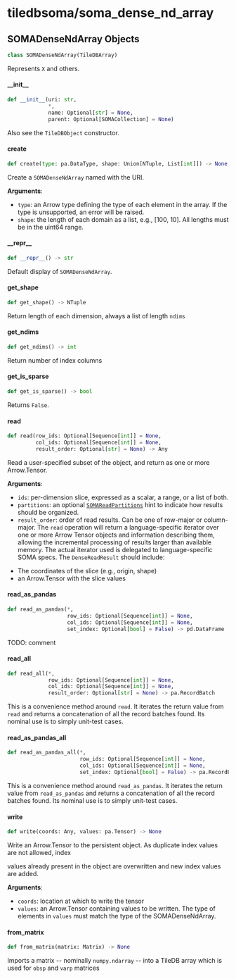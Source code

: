 <a id="tiledbsoma/soma_dense_nd_array"></a>

# tiledbsoma/soma\_dense\_nd\_array

<a id="tiledbsoma/soma_dense_nd_array.SOMADenseNdArray"></a>

## SOMADenseNdArray Objects

```python
class SOMADenseNdArray(TileDBArray)
```

Represents ``X`` and others.

<a id="tiledbsoma/soma_dense_nd_array.SOMADenseNdArray.__init__"></a>

#### \_\_init\_\_

```python
def __init__(uri: str,
             *,
             name: Optional[str] = None,
             parent: Optional[SOMACollection] = None)
```

Also see the `TileDBObject` constructor.

<a id="tiledbsoma/soma_dense_nd_array.SOMADenseNdArray.create"></a>

#### create

```python
def create(type: pa.DataType, shape: Union[NTuple, List[int]]) -> None
```

Create a `SOMADenseNdArray` named with the URI.

**Arguments**:

- `type`: an Arrow type defining the type of each element in the array. If the type is
unsupported, an error will be raised.
- `shape`: the length of each domain as a list, e.g., [100, 10]. All lengths must be in
the uint64 range.

<a id="tiledbsoma/soma_dense_nd_array.SOMADenseNdArray.__repr__"></a>

#### \_\_repr\_\_

```python
def __repr__() -> str
```

Default display of `SOMADenseNdArray`.

<a id="tiledbsoma/soma_dense_nd_array.SOMADenseNdArray.get_shape"></a>

#### get\_shape

```python
def get_shape() -> NTuple
```

Return length of each dimension, always a list of length ``ndims``

<a id="tiledbsoma/soma_dense_nd_array.SOMADenseNdArray.get_ndims"></a>

#### get\_ndims

```python
def get_ndims() -> int
```

Return number of index columns

<a id="tiledbsoma/soma_dense_nd_array.SOMADenseNdArray.get_is_sparse"></a>

#### get\_is\_sparse

```python
def get_is_sparse() -> bool
```

Returns ``False``.

<a id="tiledbsoma/soma_dense_nd_array.SOMADenseNdArray.read"></a>

#### read

```python
def read(row_ids: Optional[Sequence[int]] = None,
         col_ids: Optional[Sequence[int]] = None,
         result_order: Optional[str] = None) -> Any
```

Read a user-specified subset of the object, and return as one or more Arrow.Tensor.

**Arguments**:

- `ids`: per-dimension slice, expressed as a scalar, a range, or a list of both.
- `partitions`: an optional [`SOMAReadPartitions`](`SOMAReadPartitions`) hint to indicate
how results should be organized.
- `result_order`: order of read results. Can be one of row-major or column-major.
The `read` operation will return a language-specific iterator over one or more Arrow Tensor
objects and information describing them, allowing the incremental processing of results larger
than available memory. The actual iterator used is delegated to language-specific SOMA specs. The
`DenseReadResult` should include:

* The coordinates of the slice (e.g., origin, shape)
* an Arrow.Tensor with the slice values

<a id="tiledbsoma/soma_dense_nd_array.SOMADenseNdArray.read_as_pandas"></a>

#### read\_as\_pandas

```python
def read_as_pandas(*,
                   row_ids: Optional[Sequence[int]] = None,
                   col_ids: Optional[Sequence[int]] = None,
                   set_index: Optional[bool] = False) -> pd.DataFrame
```

TODO: comment

<a id="tiledbsoma/soma_dense_nd_array.SOMADenseNdArray.read_all"></a>

#### read\_all

```python
def read_all(*,
             row_ids: Optional[Sequence[int]] = None,
             col_ids: Optional[Sequence[int]] = None,
             result_order: Optional[str] = None) -> pa.RecordBatch
```

This is a convenience method around `read`. It iterates the return value from `read`
and returns a concatenation of all the record batches found. Its nominal use is to
simply unit-test cases.

<a id="tiledbsoma/soma_dense_nd_array.SOMADenseNdArray.read_as_pandas_all"></a>

#### read\_as\_pandas\_all

```python
def read_as_pandas_all(*,
                       row_ids: Optional[Sequence[int]] = None,
                       col_ids: Optional[Sequence[int]] = None,
                       set_index: Optional[bool] = False) -> pa.RecordBatch
```

This is a convenience method around `read_as_pandas`. It iterates the return value from
`read_as_pandas` and returns a concatenation of all the record batches found. Its nominal
use is to simply unit-test cases.

<a id="tiledbsoma/soma_dense_nd_array.SOMADenseNdArray.write"></a>

#### write

```python
def write(coords: Any, values: pa.Tensor) -> None
```

Write an Arrow.Tensor to the persistent object. As duplicate index values are not allowed, index

values already present in the object are overwritten and new index values are added.

**Arguments**:

- `coords`: location at which to write the tensor
- `values`: an Arrow.Tensor containing values to be written. The type of elements in `values` must
match the type of the SOMADenseNdArray.

<a id="tiledbsoma/soma_dense_nd_array.SOMADenseNdArray.from_matrix"></a>

#### from\_matrix

```python
def from_matrix(matrix: Matrix) -> None
```

Imports a matrix -- nominally `numpy.ndarray` -- into a TileDB
array which is used for `obsp` and `varp` matrices

